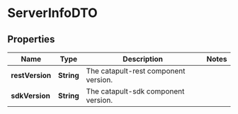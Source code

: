 

# ServerInfoDTO

## Properties

Name | Type | Description | Notes
------------ | ------------- | ------------- | -------------
**restVersion** | **String** | The catapult-rest component version. | 
**sdkVersion** | **String** | The catapult-sdk component version. | 



